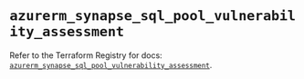 # `azurerm_synapse_sql_pool_vulnerability_assessment`

Refer to the Terraform Registry for docs: [`azurerm_synapse_sql_pool_vulnerability_assessment`](https://registry.terraform.io/providers/hashicorp/azurerm/4.10.0/docs/resources/synapse_sql_pool_vulnerability_assessment).
